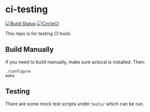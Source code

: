 # ci-testing

[![Build Status](https://travis-ci.org/mjeromin/ci-testing.svg?branch=master)](https://travis-ci.org/mjeromin/ci-testing)
[![CircleCI](https://circleci.com/gh/mjeromin/ci-testing/tree/master.svg?style=svg)](https://circleci.com/gh/mjeromin/ci-testing/tree/master)

This repo is for testing CI tools. 

## Build Manually
If you need to build manually, make sure aclocal is installed. Then:
```
./configure
make
```

## Testing
There are some mock test scripts under `tests/` which can be run.
